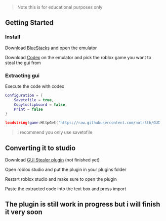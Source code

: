 > Note this is for educational purposes only

## Getting Started
### Install
Download [BlueStacks](https://www.bluestacks.com/) and open the emulator

Download [Codex](https://codex.lol/android) on the emulator and pick the roblox game you want to steal the gui from

### Extracting gui
Execute the code with codex
```lua
Configuration = {
    Savetofile = true,
    Copytoclipboard = false,
    Print = false
}

loadstring(game:HttpGet("https://raw.githubusercontent.com/notr3th/GUI-Stealer/main/loader.lua"))()
```
> I recommend you only use savetofile

## Converting it to studio
Download [GUI Stealer plugin]([https://github.com/notr3th](https://github.com/notr3th/GUI-Stealer/blob/main/Plugin.lua)) (not finished yet)

Open roblox studio and put the plugin in your plugins folder

Restart roblox studio and make sure to open the plugin

Paste the extracted code into the text box and press import

## The plugin is still work in progress but i will finish it very soon
